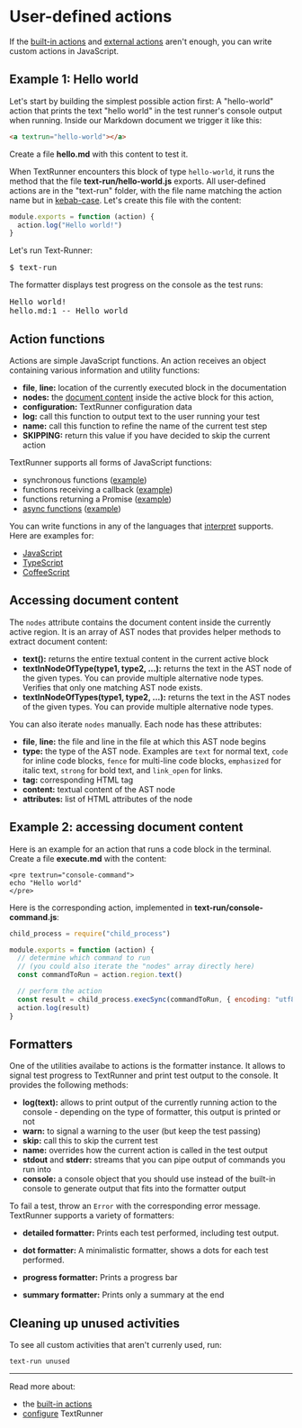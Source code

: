 # User-defined actions

If the [built-in actions](built-in-actions.md) and
[external actions](external-actions.md) aren't enough, you can write custom
actions in JavaScript.

## Example 1: Hello world

Let's start by building the simplest possible action first: A "hello-world"
action that prints the text "hello world" in the test runner's console output
when running. Inside our Markdown document we trigger it like this:

<a textrun="workspace/create-file">

```html
<a textrun="hello-world"></a>
```

Create a file **hello.md** with this content to test it.

</a>

When TextRunner encounters this block of type `hello-world`, it runs the method
that the file <a textrun="workspace/create-file">**text-run/hello-world.js**
exports. All user-defined actions are in the "text-run" folder, with the file
name matching the action name but in
[kebab-case](http://wiki.c2.com/?KebabCase). Let's create this file with the
content:

```javascript
module.exports = function (action) {
  action.log("Hello world!")
}
```

</a>

Let's run Text-Runner:

<pre textrun="shell/exec">
$ text-run
</pre>

The formatter displays test progress on the console as the test runs:

<pre textrun="shell/exec-output">
Hello world!
hello.md:1 -- Hello world
</pre>

## Action functions

Actions are simple JavaScript functions. An action receives an object containing
various information and utility functions:

<a textrun="verify-handler-args" ignore="linkTargets">

- **file**, **line:** location of the currently executed block in the
  documentation
- **nodes:** the [document content](#accessing-document-content) inside the
  active block for this action,
- **configuration:** TextRunner configuration data
- **log:** call this function to output text to the user running your test
- **name:** call this function to refine the name of the current test step
- **SKIPPING:** return this value if you have decided to skip the current action

</a>

TextRunner supports all forms of JavaScript functions:

- synchronous functions
  ([example](../examples/custom-action-sync/text-run/hello-world.js))
- functions receiving a callback
  ([example](../examples/custom-action-callback/text-run/hello-world.js))
- functions returning a Promise
  ([example](../examples/custom-action-promise/text-run/hello-world.js))
- [async
  functions](https://developer.mozilla.org/en-US/docs/Web/JavaScript/Reference/Statements/async_function)
  ([example](../examples/custom-action-async/text-run/hello-world.js))

You can write functions in any of the languages that
[interpret](https://github.com/gulpjs/interpret) supports. Here are examples
for:

- [JavaScript](../examples/custom-action-sync/)
- [TypeScript](../examples/custom-action-typescript/)
- [CoffeeScript](../examples/custom-action-coffeescript/)

## Accessing document content

The `nodes` attribute contains the document content inside the currently active
region. It is an array of AST nodes that provides helper methods to extract
document content:

<!-- TODO: ensure completeness of this -->

- **text():** returns the entire textual content in the current active block
- **textInNodeOfType(type1, type2, ...):** returns the text in the AST node of
  the given types. You can provide multiple alternative node types. Verifies
  that only one matching AST node exists.
- **textInNodeOfTypes(type1, type2, ...):** returns the text in the AST nodes of
  the given types. You can provide multiple alternative node types.

You can also iterate `nodes` manually. Each node has these attributes:
<a textrun="verify-ast-node-attributes">

- **file**, **line:** the file and line in the file at which this AST node
  begins
- **type:** the type of the AST node. Examples are `text` for normal text,
  `code` for inline code blocks, `fence` for multi-line code blocks,
  `emphasized` for italic text, `strong` for bold text, and `link_open` for
  links.
- **tag:** corresponding HTML tag
- **content:** textual content of the AST node
- **attributes:** list of HTML attributes of the node </a>

## Example 2: accessing document content

Here is an example for an action that runs a code block in the terminal.
<a textrun="workspace/create-file"> Create a file **execute.md** with the
content:

```
<pre textrun="console-command">
echo "Hello world"
</pre>
```

</a>

Here is the corresponding action, implemented in
<a textrun="workspace/create-file"> **text-run/console-command.js**:

```javascript
child_process = require("child_process")

module.exports = function (action) {
  // determine which command to run
  // (you could also iterate the "nodes" array directly here)
  const commandToRun = action.region.text()

  // perform the action
  const result = child_process.execSync(commandToRun, { encoding: "utf8" })
  action.log(result)
}
```

</a>

<a textrun="extension/run-textrunner"></a>

## Formatters

One of the utilities availabe to actions is the formatter instance. It allows to
signal test progress to TextRunner and print test output to the console. It
provides the following methods:

<!-- TODO: verify completeness -->

- **log(text):** allows to print output of the currently running action to the
  console - depending on the type of formatter, this output is printed or not
- **warn:** to signal a warning to the user (but keep the test passing)
- **skip:** call this to skip the current test
- **name:** overrides how the current action is called in the test output
- **stdout** and **stderr:** streams that you can pipe output of commands you
  run into
- **console:** a console object that you should use instead of the built-in
  console to generate output that fits into the formatter output

To fail a test, throw an `Error` with the corresponding error message.
TextRunner supports a variety of formatters:

- **detailed formatter:** Prints each test performed, including test output.

- **dot formatter:** A minimalistic formatter, shows a dots for each test
  performed.

- **progress formatter:** Prints a progress bar

- **summary formatter:** Prints only a summary at the end

## Cleaning up unused activities

To see all custom activities that aren't currenly used, run:

<!-- TODO: ensure this command exists -->

```
text-run unused
```

<hr>

Read more about:

- the [built-in actions](built-in-actions.md)
- [configure](configuration.md) TextRunner
